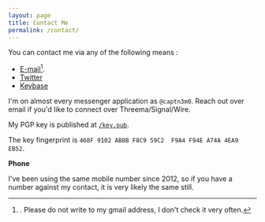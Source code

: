 ```yaml
---
layout: page
title: Contact Me
permalink: /contact/
---
```


You can contact me via any of the following means :

- [E-mail](mailto:website.contact@captnemo.in)[^1].
- [Twitter](https://twitter.com/captn3m0)
- [Keybase](https://keybase.io/captn3m0)

I'm on almost every messenger application as `@captn3m0`. Reach out over email if you'd like to connect over Threema/Signal/Wire.

My PGP key is published at [`/key.pub`](/key.pub).

The key fingerprint is `468F 9102 AB8B F8C9 59C2  F9A4 F94E A74A 4EA9 EB52`.

**Phone**

I've been using the same mobile number since 2012, so if you have a number against my contact, it is very likely the same still.

[^1]: . Please do not write to my gmail address, I don't check it very often.